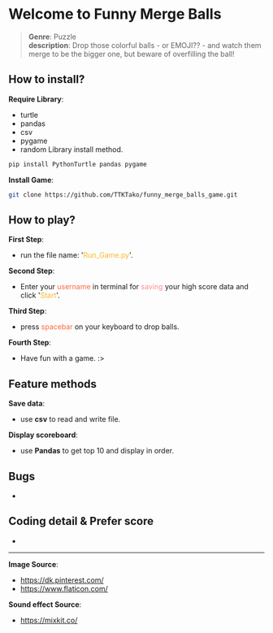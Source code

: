 # Welcome to Funny Merge Balls
> **Genre**: Puzzle\
> **description**: Drop those colorful balls - or EMOJI?? - and watch them merge to be the bigger one, but beware of overfilling the ball!


## How to install?

**Require Library**:
- turtle
- pandas
- csv
- pygame
- random
Library install method.
```bash
pip install PythonTurtle pandas pygame
```

**Install Game**:
```bash
git clone https://github.com/TTKTako/funny_merge_balls_game.git
```


## How to play?

**First Step**:
- run the file name: '<font color="#fab727">Run_Game.py</font>'.

**Second Step**:
- Enter your <font color="#fb683b">username</font> in terminal for <font color="#fe8e8e">saving</font> your high score data and click '<font color="#fab727">Start</font>'.

**Third Step**:
- press <font color="#fb683b">spacebar</font> on your keyboard to drop balls.

**Fourth Step**:
- Have fun with a game. :>


## Feature methods

**Save data**:
- use **csv** to read and write file.

**Display scoreboard**:
- use **Pandas** to get top 10 and display in order.


## Bugs
-


## Coding detail & Prefer score
-


---


**Image Source**:
- https://dk.pinterest.com/
- https://www.flaticon.com/

**Sound effect Source**:
- https://mixkit.co/